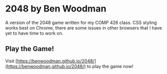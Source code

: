 # 2048 by Ben Woodman

A version of the 2048 game written for my COMP 426 class. CSS styling works best on Chrome, there are some issues in other browsers that I have yet to have time to work on. 

## Play the Game!

Visit [https://benwoodman.github.io/2048/](https://benwoodman.github.io/2048/) to play the game now!
